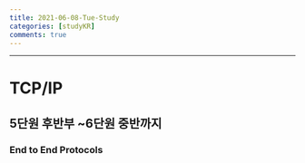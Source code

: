 ```yaml
---
title: 2021-06-08-Tue-Study
categories: [studyKR]
comments: true
---
```

-------------------------------------------------------------------------------


# TCP/IP
## 5단원 후반부 ~6단원 중반까지
### End to End Protocols
```

```
